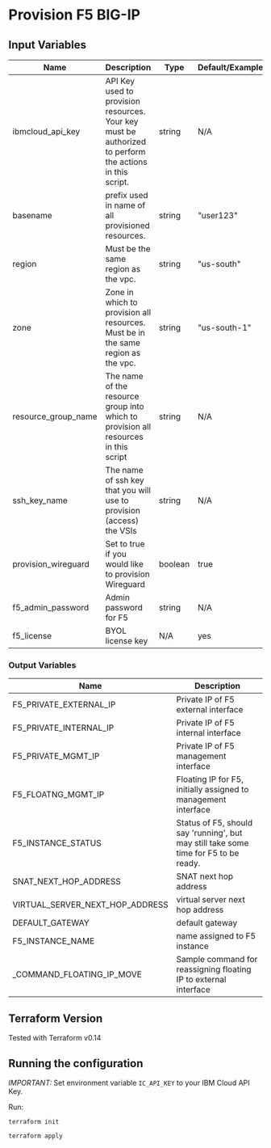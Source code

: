 # Provision F5 BIG-IP


## Input Variables

| Name | Description | Type | Default/Example | Required |
| ---- | ----------- | ---- | ------- | -------- |
| ibmcloud_api_key | API Key used to provision resources.  Your key must be authorized to perform the actions in this script. | string | N/A | yes |
| basename | prefix used in name of all provisioned resources. | string | "user123" | yes |
| region | Must be the same region as the vpc. | string | "us-south" | yes |
| zone | Zone in which to provision all resources.  Must be in the same region as the vpc. | string | "us-south-1" | yes | vpc_name | The name of the VPC into which the F5 server will be provisioned | string | N/A | yes |
| resource_group_name | The name of the resource group into which to provision all resources in this script | string | N/A | yes |
| ssh_key_name | The name of ssh key that you will use to provision (access) the VSIs | string | N/A | yes |
| provision_wireguard | Set to true if you would like to provision Wireguard | boolean | true | no |
| f5_admin_password | Admin password for F5 | string | N/A | yes |
| f5_license | BYOL license key | N/A | yes |


### Output Variables

| Name | Description |
| ---- | ----------- |
| F5_PRIVATE_EXTERNAL_IP | Private IP of F5 external interface |
| F5_PRIVATE_INTERNAL_IP | Private IP of F5 internal interface|
| F5_PRIVATE_MGMT_IP | Private IP of F5 management interface  |
| F5_FLOATNG_MGMT_IP | Floating IP for F5, initially assigned to management interface |
| F5_INSTANCE_STATUS | Status of F5, should say 'running', but may still take some time for F5 to be ready. |
| SNAT_NEXT_HOP_ADDRESS | SNAT next hop address |
| VIRTUAL_SERVER_NEXT_HOP_ADDRESS | virtual server next hop address |
| DEFAULT_GATEWAY | default gateway |
| F5_INSTANCE_NAME | name assigned to F5 instance |
| _COMMAND_FLOATING_IP_MOVE | Sample command for reassigning floating IP to external interface |



## Terraform Version
Tested with Terraform v0.14


## Running the configuration

*IMPORTANT:* Set environment variable `IC_API_KEY` to your IBM Cloud API Key.

Run:

```shell
terraform init
```

```shell
terraform apply
```

